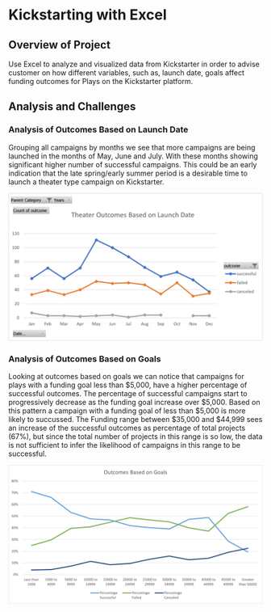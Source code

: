 # Kickstarting with Excel

## Overview of Project

Use Excel to analyze and visualized data from Kickstarter in order to advise customer on how different variables, such as, launch date, goals affect funding outcomes for Plays on the Kickstarter platform.

## Analysis and Challenges

### Analysis of Outcomes Based on Launch Date

Grouping all campaigns by months we see that more campaigns are being launched in the months of May, June and July.  With these months showing significant higher number of successful campaigns. This could be an early indication that the late spring/early summer period is a desirable time to launch a theater type campaign on Kickstarter.

![Theater Outcomes Based on Launch Date](Resources/Theater_Outcomes_vs_Launch.png)

### Analysis of Outcomes Based on Goals

Looking at outcomes based on goals we can notice that campaigns for plays with a funding goal less than $5,000, have a higher percentage of successful outcomes. The percentage of successful campaigns start to progressively decrease as the funding goal increase over $5,000. Based on this pattern a campaign with a funding goal of less than $5,000 is more likely to succussed.
The Funding range between $35,000 and $44,999 sees an increase of the successful outcomes as percentage of total projects (67%), but since the total number of projects in this range is so low, the data is not sufficient to infer the likelihood of campaigns in this range to be successful.

![Plays Outcomes Based on Goals](Resources/Outcomes_vs_Goals.png)
